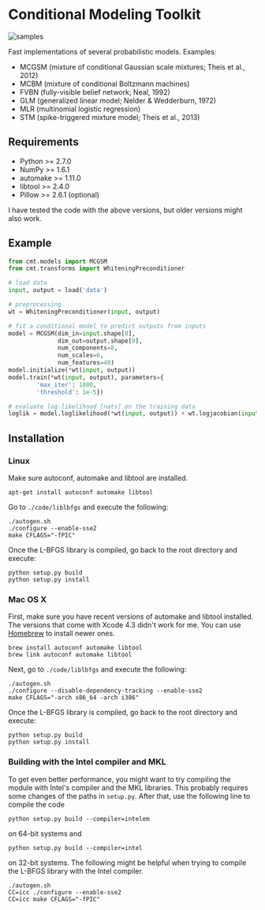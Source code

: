 # Conditional Modeling Toolkit

![samples](https://raw.github.com/lucastheis/cmt/develop/media/samples.jpg)

Fast implementations of several probabilistic models. Examples:

* MCGSM (mixture of conditional Gaussian scale mixtures; Theis et al., 2012)
* MCBM (mixture of conditional Boltzmann machines)
* FVBN (fully-visible belief network; Neal, 1992)
* GLM (generalized linear model; Nelder & Wedderburn, 1972)
* MLR (multinomial logistic regression)
* STM (spike-triggered mixture model; Theis et al., 2013)

## Requirements

* Python >= 2.7.0
* NumPy >= 1.6.1
* automake >= 1.11.0
* libtool >= 2.4.0
* Pillow >= 2.6.1 (optional)

I have tested the code with the above versions, but older versions might also work.

## Example

```python
from cmt.models import MCGSM
from cmt.transforms import WhiteningPreconditioner

# load data
input, output = load('data')

# preprocessing
wt = WhiteningPreconditioner(input, output)

# fit a conditional model to predict outputs from inputs
model = MCGSM(dim_in=input.shape[0],
              dim_out=output.shape[0],
              num_components=8,
              num_scales=6,
              num_features=40)
model.initialize(*wt(input, output))
model.train(*wt(input, output), parameters={
        'max_iter': 1000,
        'threshold': 1e-5})

# evaluate log-likelihood [nats] on the training data
loglik = model.loglikelihood(*wt(input, output)) + wt.logjacobian(input, output)
```

## Installation

### Linux

Make sure autoconf, automake and libtool are installed.

	apt-get install autoconf automake libtool

Go to `./code/liblbfgs` and execute the following:

	./autogen.sh
	./configure --enable-sse2
	make CFLAGS="-fPIC"

Once the L-BFGS library is compiled, go back to the root directory and execute:

	python setup.py build
	python setup.py install

### Mac OS X

First, make sure you have recent versions of automake and libtool installed. The versions that come
with Xcode 4.3 didn't work for me. You can use [Homebrew](http://mxcl.github.com/homebrew/) to install
newer ones.

	brew install autoconf automake libtool
	brew link autoconf automake libtool

Next, go to `./code/liblbfgs` and execute the following:

	./autogen.sh
	./configure --disable-dependency-tracking --enable-sse2
	make CFLAGS="-arch x86_64 -arch i386"

Once the L-BFGS library is compiled, go back to the root directory and execute:

	python setup.py build
	python setup.py install

### Building with the Intel compiler and MKL

To get even better performance, you might want to try compiling the module with Intel's compiler and
the MKL libraries. This probably requires some changes of the paths in `setup.py`. After that, use
the following line to compile the code

	python setup.py build --compiler=intelem

on 64-bit systems and

	python setup.py build --compiler=intel

on 32-bit systems. The following might be helpful when trying to compile the L-BFGS library with the
Intel compiler.

	./autogen.sh
	CC=icc ./configure --enable-sse2
	CC=icc make CFLAGS="-fPIC"
